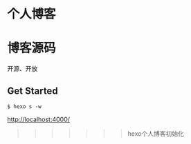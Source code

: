 个人博客
=======
# 博客源码

开源、开放


## Get Started

```
$ hexo s -w

```

[http://localhost:4000/](http://localhost:4000/)
>>>>>>> hexo个人博客初始化
